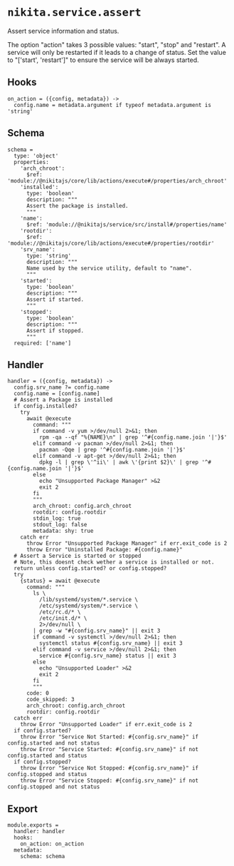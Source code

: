 
# `nikita.service.assert`

Assert service information and status.

The option "action" takes 3 possible values: "start", "stop" and "restart". A 
service will only be restarted if it leads to a change of status. Set the value 
to "['start', 'restart']" to ensure the service will be always started.

## Hooks

    on_action = ({config, metadata}) ->
      config.name = metadata.argument if typeof metadata.argument is 'string'

## Schema

    schema =
      type: 'object'
      properties:
        'arch_chroot':
          $ref: 'module://@nikitajs/core/lib/actions/execute#/properties/arch_chroot'
        'installed':
          type: 'boolean'
          description: """
          Assert the package is installed.
          """
        'name':
          $ref: 'module://@nikitajs/service/src/install#/properties/name'
        'rootdir':
          $ref: 'module://@nikitajs/core/lib/actions/execute#/properties/rootdir'
        'srv_name':
          type: 'string'
          description: """
          Name used by the service utility, default to "name".
          """
        'started':
          type: 'boolean'
          description: """
          Assert if started.
          """
        'stopped':
          type: 'boolean'
          description: """
          Assert if stopped.
          """
      required: ['name']

## Handler

    handler = ({config, metadata}) ->
      config.srv_name ?= config.name
      config.name = [config.name]
      # Assert a Package is installed
      if config.installed?
        try
          await @execute
            command: """
            if command -v yum >/dev/null 2>&1; then
              rpm -qa --qf "%{NAME}\n" | grep '^#{config.name.join '|'}$'
            elif command -v pacman >/dev/null 2>&1; then
              pacman -Qqe | grep '^#{config.name.join '|'}$'
            elif command -v apt-get >/dev/null 2>&1; then
              dpkg -l | grep \'^ii\' | awk \'{print $2}\' | grep '^#{config.name.join '|'}$'
            else
              echo "Unsupported Package Manager" >&2
              exit 2
            fi
            """
            arch_chroot: config.arch_chroot
            rootdir: config.rootdir
            stdin_log: true
            stdout_log: false
            metadata: shy: true
        catch err
          throw Error "Unsupported Package Manager" if err.exit_code is 2
          throw Error "Uninstalled Package: #{config.name}"
      # Assert a Service is started or stopped
      # Note, this doesnt check wether a service is installed or not.
      return unless config.started? or config.stopped?
      try
        {status} = await @execute
          command: """
            ls \
              /lib/systemd/system/*.service \
              /etc/systemd/system/*.service \
              /etc/rc.d/* \
              /etc/init.d/* \
              2>/dev/null \
            | grep -w "#{config.srv_name}" || exit 3
            if command -v systemctl >/dev/null 2>&1; then
              systemctl status #{config.srv_name} || exit 3
            elif command -v service >/dev/null 2>&1; then
              service #{config.srv_name} status || exit 3
            else
              echo "Unsupported Loader" >&2
              exit 2
            fi
            """
          code: 0
          code_skipped: 3
          arch_chroot: config.arch_chroot
          rootdir: config.rootdir
      catch err
        throw Error "Unsupported Loader" if err.exit_code is 2
      if config.started?
        throw Error "Service Not Started: #{config.srv_name}" if config.started and not status
        throw Error "Service Started: #{config.srv_name}" if not config.started and status
      if config.stopped?
        throw Error "Service Not Stopped: #{config.srv_name}" if config.stopped and status
        throw Error "Service Stopped: #{config.srv_name}" if not config.stopped and not status

## Export

    module.exports =
      handler: handler
      hooks:
        on_action: on_action
      metadata:
        schema: schema
